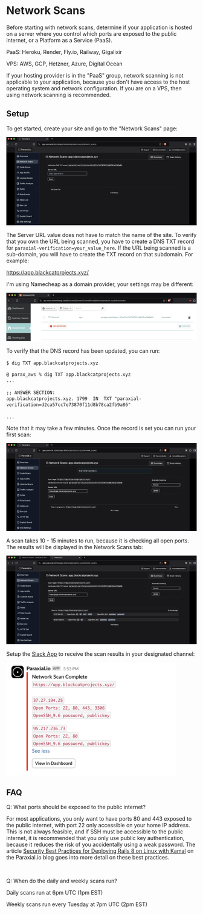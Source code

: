 # Network Scans

Before starting with network scans, determine if your application is hosted on a server where you control which ports are exposed to the public internet, or a Platform as a Service (PaaS).

PaaS: Heroku, Render, Fly.io, Railway, Gigalixir 

VPS: AWS, GCP, Hetzner, Azure, Digital Ocean 

If your hosting provider is in the "PaaS" group, network scanning is not applicable to your application, because you don't have access to the host operating system and network configuration. If you are on a VPS, then using network scanning is recommended. 

## Setup

To get started, create your site and go to the "Network Scans" page:

![network_scans](./assets/network_scans0.png)

The Server URL value does not have to match the name of the site. To verify that you own the URL being scanned, you have to create a DNS TXT record for `paraxial-verification=your_value_here`. If the URL being scanned is a sub-domain, you will have to create the TXT record on that subdomain. For example:

https://app.blackcatprojects.xyz/

I'm using Namecheap as a domain provider, your settings may be different:

![network_scans](./assets/network_scans1.png)

To verify that the DNS record has been updated, you can run:

`$ dig TXT app.blackcatprojects.xyz`

```
@ parax_aws % dig TXT app.blackcatprojects.xyz
...

;; ANSWER SECTION:
app.blackcatprojects.xyz. 1799	IN	TXT	"paraxial-verification=d2ca57cc7e73870f11d8b78ca2fb9a86"

...
```

Note that it may take a few minutes. Once the record is set you can run your first scan:

![network_scans](./assets/network_scans2.png)

A scan takes 10 - 15 minutes to run, because it is checking all open ports. The results will be displayed in the Network Scans tab:

![network_scans](./assets/network_scans3.png)

Setup the [Slack App](./slack_app.md) to receive the scan results in your designated channel:  

<img src="../assets/network_scans4.png" alt="network scans" width="450"/>


## FAQ

Q: What ports should be exposed to the public internet? 

For most applications, you only want to have ports 80 and 443 exposed to the public internet, with port 22 only accessible on your home IP address. This is not always feasible, and if SSH must be accessible to the public internet, it is recommended that you only use public key authentication, because it reduces the risk of you accidentally using a weak password. The article [Security Best Practices for Deploying Rails 8 on Linux with Kamal](https://paraxial.io/blog/kamal-security) on the Paraxial.io blog goes into more detail on these best practices. 

<br>

Q: When do the daily and weekly scans run?

Daily scans run at 6pm UTC (1pm EST)

Weekly scans run every Tuesday at 7pm UTC (2pm EST)
